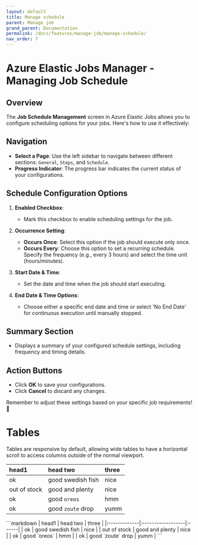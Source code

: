 ```yaml
---
layout: default
title: Manage schedule
parent: Manage job
grand_parent: Documentation
permalink: /docs/features/manage-job/manage-schedule/
nav_order: 7
---
```


# Azure Elastic Jobs Manager - Managing Job Schedule

## Overview 
The **Job Schedule Management** screen in Azure Elastic Jobs allows you to configure scheduling options for your jobs. Here's how to use it effectively:

## Navigation
- **Select a Page**: Use the left sidebar to navigate between different sections: `General`, `Steps`, and `Schedule`.
- **Progress Indicator**: The progress bar indicates the current status of your configurations.

## Schedule Configuration Options
1. **Enabled Checkbox**:
   - Mark this checkbox to enable scheduling settings for the job.

2. **Occurrence Setting**:
   - **Occurs Once**: Select this option if the job should execute only once.
   - **Occurs Every**: Choose this option to set a recurring schedule. Specify the frequency (e.g., every 3 hours) and select the time unit (hours/minutes).

3. **Start Date & Time**:
   - Set the date and time when the job should start executing.

4. **End Date & Time Options**:
   - Choose either a specific end date and time or select 'No End Date' for continuous execution until manually stopped.

## Summary Section
- Displays a summary of your configured schedule settings, including frequency and timing details.

## Action Buttons
- Click **OK** to save your configurations.
- Click **Cancel** to discard any changes.

Remember to adjust these settings based on your specific job requirements! 🚀


# Tables

Tables are responsive by default, allowing wide tables to have a horizontal scroll to access columns outside of the normal viewport.

<div class="code-example" markdown="1">

| head1        | head two          | three |
|:-------------|:------------------|:------|
| ok           | good swedish fish | nice  |
| out of stock | good and plenty   | nice  |
| ok           | good `oreos`      | hmm   |
| ok           | good `zoute` drop | yumm  |

</div>
```markdown
| head1        | head two          | three |
|:-------------|:------------------|:------|
| ok           | good swedish fish | nice  |
| out of stock | good and plenty   | nice  |
| ok           | good `oreos`      | hmm   |
| ok           | good `zoute` drop | yumm  |
```
